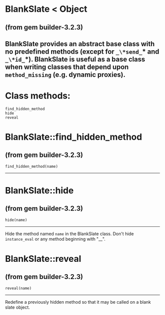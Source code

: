 # BlankSlate < Object

(from gem builder-3.2.3)
---
BlankSlate provides an abstract base class with no predefined methods (except
for `_\*send_`* and `_\*id_`*). BlankSlate is useful as a base class when
writing classes that depend upon `method_missing` (e.g. dynamic proxies).
---
# Class methods:

    find_hidden_method
    hide
    reveal

# BlankSlate::find_hidden_method

(from gem builder-3.2.3)
---
    find_hidden_method(name)

---


# BlankSlate::hide

(from gem builder-3.2.3)
---
    hide(name)

---

Hide the method named `name` in the BlankSlate class.  Don't hide
`instance_eval` or any method beginning with "__".


# BlankSlate::reveal

(from gem builder-3.2.3)
---
    reveal(name)

---

Redefine a previously hidden method so that it may be called on a blank slate
object.


